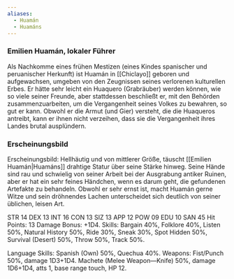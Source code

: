 ```yaml
---
aliases:
  - Huamán
  - Huamáns
---
```

### Emilien Huamán, lokaler Führer
Als Nachkomme eines frühen Mestizen (eines Kindes spanischer und peruanischer Herkunft) ist Huamán in [[Chiclayo]] geboren und aufgewachsen, umgeben von den Zeugnissen seines verlorenen kulturellen Erbes. Er hätte sehr leicht ein Huaquero (Grabräuber) werden können, wie so viele seiner Freunde, aber stattdessen beschließt er, mit den Behörden zusammenzuarbeiten, um die Vergangenheit seines Volkes zu bewahren, so gut er kann. Obwohl er die Armut (und Gier) versteht, die die Huaqueros antreibt, kann er ihnen nicht verzeihen, dass sie die Vergangenheit ihres Landes brutal ausplündern.
### Erscheinungsbild
Erscheinungsbild: Hellhäutig und von mittlerer Größe, täuscht [[Emilien Huamán|Huamáns]] drahtige Statur über seine Stärke hinweg. Seine Hände sind rau und schwielig von seiner Arbeit bei der Ausgrabung antiker Ruinen, aber er hat ein sehr feines Händchen, wenn es darum geht, die gefundenen Artefakte zu behandeln. Obwohl er sehr ernst ist, macht Huamán gerne Witze und sein dröhnendes Lachen unterscheidet sich deutlich von seiner üblichen, leisen Art.



STR 14 DEX 13 INT 16 CON 13
SIZ 13 APP 12 POW 09 EDU 10
SAN 45 Hit Points: 13
Damage Bonus: +1D4.
Skills: Bargain 40%, Folklore 40%, Listen 50%,
Natural History 50%, Ride 30%, Sneak 30%,
Spot Hidden 50%, Survival (Desert) 50%, Throw 50%,
Track 50%.

Language Skills: Spanish (Own) 50%, Quechua 40%.
Weapons: Fist/Punch 50%, damage 1D3+1D4.
Machete (Melee Weapon—Knife) 50%, damage 1D6+1D4,
atts 1, base range touch, HP 12.